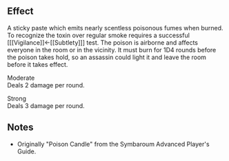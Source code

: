## Effect
A sticky paste which emits nearly scentless poisonous fumes when burned. To recognize the toxin over regular smoke requires a successful \[[[Vigilance]]←[[Subtlety]]\] test. The poison is airborne and affects everyone in the room or in the vicinity. It must burn for 1D4 rounds before the poison takes hold, so an assassin could light it and leave the room before it takes effect.

Moderate<br>Deals 2 damage per round.

Strong<br>Deals 3 damage per round.
## Notes
* Originally "Poison Candle" from the Symbaroum Advanced Player's Guide.